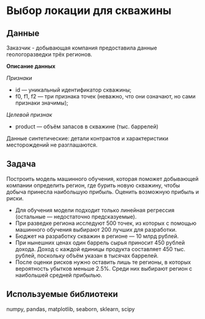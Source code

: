 # Выбор локации для скважины
## Данные
Заказчик - добывающая компания предоставила данные геологоразведки трёх регионов.

**Описание данных**

*Признаки* 

- id — уникальный идентификатор скважины;
- f0, f1, f2 — три признака точек (неважно, что они означают, но сами признаки значимы);

*Целевой признак*  

- product — объём запасов в скважине (тыс. баррелей)

Данные синтетические: детали контрактов и характеристики месторождений не разглашаются.

## Задача
Построить модель машинного обучения, которая поможет добывающей компании определить регион, где бурить новую скважину, чтобы добыча принесла наибольшую прибыль. 
Оценить возможную прибыль и риски.
- Для обучения модели подходит только линейная регрессия (остальные — недостаточно предсказуемые).
- При разведке региона исследуют 500 точек, из которых с помощью машинного обучения выбирают 200 лучших для разработки.
- Бюджет на разработку скважин в регионе — 10 млрд рублей.
- При нынешних ценах один баррель сырья приносит 450 рублей дохода. Доход с каждой единицы продукта составляет 450 тыс. рублей, поскольку объём указан в тысячах баррелей.
- После оценки рисков нужно оставить лишь те регионы, в которых вероятность убытков меньше 2.5%. Среди них выбирают регион с наибольшей средней прибылью.

## Используемые библиотеки
numpy, pandas, matplotlib, seaborn, sklearn, scipy
